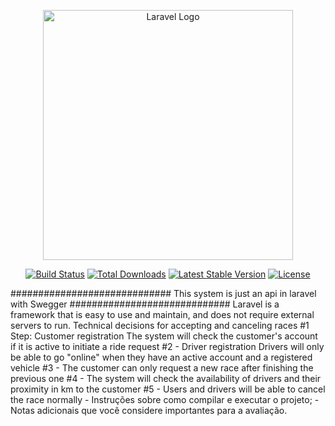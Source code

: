 <p align="center"><a href="https://laravel.com" target="_blank"><img src="https://raw.githubusercontent.com/laravel/art/master/logo-lockup/5%20SVG/2%20CMYK/1%20Full%20Color/laravel-logolockup-cmyk-red.svg" width="400" alt="Laravel Logo"></a></p>

<p align="center">
<a href="https://github.com/laravel/framework/actions"><img src="https://github.com/laravel/framework/workflows/tests/badge.svg" alt="Build Status"></a>
<a href="https://packagist.org/packages/laravel/framework"><img src="https://img.shields.io/packagist/dt/laravel/framework" alt="Total Downloads"></a>
<a href="https://packagist.org/packages/laravel/framework"><img src="https://img.shields.io/packagist/v/laravel/framework" alt="Latest Stable Version"></a>
<a href="https://packagist.org/packages/laravel/framework"><img src="https://img.shields.io/packagist/l/laravel/framework" alt="License"></a>
</p>
############################# This system is just an api in laravel with Swegger #############################
Laravel is a framework that is easy to use and maintain, and does not require external servers to run.
Technical decisions for accepting and canceling races
    #1 Step: Customer registration
        The system will check the customer's account if it is active to initiate a ride request
    #2 - Driver registration
            Drivers will only be able to go "online" when they have an active account and a registered vehicle
    #3 - The customer can only request a new race after finishing the previous one
    #4 - The system will check the availability of drivers and their proximity in km to the customer
    #5 - Users and drivers will be able to cancel the race normally
- Instruções sobre como compilar e executar o projeto;
- Notas adicionais que você considere importantes para a avaliação.
